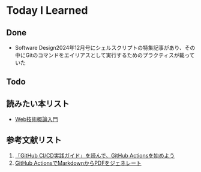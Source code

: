 # Today I Learned

## Done
- Software Design2024年12月号にシェルスクリプトの特集記事があり、その中にGitのコマンドをエイリアスとして実行するためのプラクティスが載っていた

## Todo

## 読みたい本リスト
- [Web技術概論入門](https://www.amazon.co.jp/%EF%BC%BB%E6%94%B9%E8%A8%82%E6%96%B0%E7%89%88%EF%BC%BD%E3%83%97%E3%83%AD%E3%81%AB%E3%81%AA%E3%82%8B%E3%81%9F%E3%82%81%E3%81%AEWeb%E6%8A%80%E8%A1%93%E5%85%A5%E9%96%80-%E5%B0%8F%E6%A3%AE-%E8%A3%95%E4%BB%8B/dp/4297145715/ref=zg_bs_g_515206_d_sccl_1/355-2501544-8779433?psc=1)

## 参考文献リスト
1. [「GitHub CI/CD実践ガイド」を読んで、GitHub Actionsを始めよう](https://devops-blog.virtualtech.jp/entry/20240619/1718764468)
2. [GitHub ActionsでMarkdownからPDFをジェネレート](https://devops-blog.virtualtech.jp/entry/20230822/1692672283)
